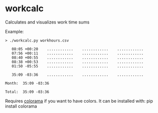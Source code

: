 # workcalc
Calculates and visualizes work time sums

Example:
```
> ./workcalc.py workhours.csv

   08:05 +00:20    ............    ............    ............
   07:56 +00:11    ............    ............    ............
   08:40 +00:55    ............    ............    ............
   08:38 +00:53    ............    ............    ............
   01:50 -05:55    ............    ............    ............

   35:09 -03:36    ............    ............    ............

Month:  35:09 -03:36

Total:  35:09 -03:36
```

Requires [colorama](https://pypi.python.org/pypi/colorama) if you want to have colors.
It can be installed with:
    pip install colorama

